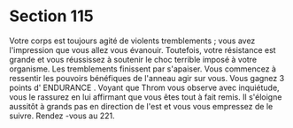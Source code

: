 # Section 115

Votre corps est toujours agité de violents tremblements  ; vous avez l'impression que vous
allez vous évanouir. Toutefois, votre résistance est grande et vous réussissez à soutenir le
choc terrible imposé à votre  organisme. Les tremblements finissent par s'apaiser. Vous
commencez à ressentir les pouvoirs bénéfiques de l'anneau agir sur vous. Vous gagnez 3
points d' ENDURANCE . Voyant que Throm  vous observe avec inquiétude, vous le rassurez en
lui affirmant que vous êtes tout à fait remis. Il s'éloigne aussitôt à grands pas en direction
de l'est et vous vous empressez de le suivre. Rendez -vous au 221.